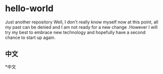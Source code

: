 # hello-world
Just another repository
Well, I don't really know myself now at this point, all my past can be denied and I am not ready for a new change .However I will try my best to embrace new technology and hopefully have a second chance to start up again.
## 中文
*中文
